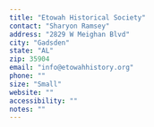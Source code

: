 ```yaml
---
title: "Etowah Historical Society"
contact: "Sharyon Ramsey"
address: "2829 W Meighan Blvd"
city: "Gadsden"
state: "AL"
zip: 35904
email: "info@etowahhistory.org"
phone: ""
size: "Small"
website: ""
accessibility: ""
notes: ""
--- 
```

